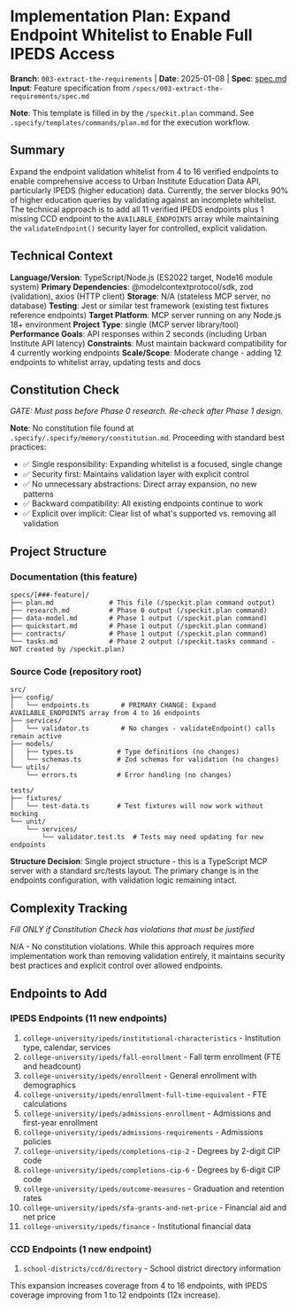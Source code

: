 # Implementation Plan: Expand Endpoint Whitelist to Enable Full IPEDS Access

**Branch**: `003-extract-the-requirements` | **Date**: 2025-01-08 | **Spec**: [spec.md](spec.md)
**Input**: Feature specification from `/specs/003-extract-the-requirements/spec.md`

**Note**: This template is filled in by the `/speckit.plan` command. See `.specify/templates/commands/plan.md` for the execution workflow.

## Summary

Expand the endpoint validation whitelist from 4 to 16 verified endpoints to enable comprehensive access to Urban Institute Education Data API, particularly IPEDS (higher education) data. Currently, the server blocks 90% of higher education queries by validating against an incomplete whitelist. The technical approach is to add all 11 verified IPEDS endpoints plus 1 missing CCD endpoint to the `AVAILABLE_ENDPOINTS` array while maintaining the `validateEndpoint()` security layer for controlled, explicit validation.

## Technical Context

**Language/Version**: TypeScript/Node.js (ES2022 target, Node16 module system)
**Primary Dependencies**: @modelcontextprotocol/sdk, zod (validation), axios (HTTP client)
**Storage**: N/A (stateless MCP server, no database)
**Testing**: Jest or similar test framework (existing test fixtures reference endpoints)
**Target Platform**: MCP server running on any Node.js 18+ environment
**Project Type**: single (MCP server library/tool)
**Performance Goals**: API responses within 2 seconds (including Urban Institute API latency)
**Constraints**: Must maintain backward compatibility for 4 currently working endpoints
**Scale/Scope**: Moderate change - adding 12 endpoints to whitelist array, updating tests and docs

## Constitution Check

*GATE: Must pass before Phase 0 research. Re-check after Phase 1 design.*

**Note**: No constitution file found at `.specify/.specify/memory/constitution.md`. Proceeding with standard best practices:
- ✅ Single responsibility: Expanding whitelist is a focused, single change
- ✅ Security first: Maintains validation layer with explicit control
- ✅ No unnecessary abstractions: Direct array expansion, no new patterns
- ✅ Backward compatibility: All existing endpoints continue to work
- ✅ Explicit over implicit: Clear list of what's supported vs. removing all validation

## Project Structure

### Documentation (this feature)

```
specs/[###-feature]/
├── plan.md              # This file (/speckit.plan command output)
├── research.md          # Phase 0 output (/speckit.plan command)
├── data-model.md        # Phase 1 output (/speckit.plan command)
├── quickstart.md        # Phase 1 output (/speckit.plan command)
├── contracts/           # Phase 1 output (/speckit.plan command)
└── tasks.md             # Phase 2 output (/speckit.tasks command - NOT created by /speckit.plan)
```

### Source Code (repository root)

```
src/
├── config/
│   └── endpoints.ts        # PRIMARY CHANGE: Expand AVAILABLE_ENDPOINTS array from 4 to 16 endpoints
├── services/
│   └── validator.ts        # No changes - validateEndpoint() calls remain active
├── models/
│   ├── types.ts           # Type definitions (no changes)
│   └── schemas.ts         # Zod schemas for validation (no changes)
└── utils/
    └── errors.ts          # Error handling (no changes)

tests/
├── fixtures/
│   └── test-data.ts       # Test fixtures will now work without mocking
└── unit/
    └── services/
        └── validator.test.ts  # Tests may need updating for new endpoints
```

**Structure Decision**: Single project structure - this is a TypeScript MCP server with a standard src/tests layout. The primary change is in the endpoints configuration, with validation logic remaining intact.

## Complexity Tracking

*Fill ONLY if Constitution Check has violations that must be justified*

N/A - No constitution violations. While this approach requires more implementation work than removing validation entirely, it maintains security best practices and explicit control over allowed endpoints.

## Endpoints to Add

### IPEDS Endpoints (11 new endpoints)
1. `college-university/ipeds/institutional-characteristics` - Institution type, calendar, services
2. `college-university/ipeds/fall-enrollment` - Fall term enrollment (FTE and headcount)
3. `college-university/ipeds/enrollment` - General enrollment with demographics
4. `college-university/ipeds/enrollment-full-time-equivalent` - FTE calculations
5. `college-university/ipeds/admissions-enrollment` - Admissions and first-year enrollment
6. `college-university/ipeds/admissions-requirements` - Admissions policies
7. `college-university/ipeds/completions-cip-2` - Degrees by 2-digit CIP code
8. `college-university/ipeds/completions-cip-6` - Degrees by 6-digit CIP code
9. `college-university/ipeds/outcome-measures` - Graduation and retention rates
10. `college-university/ipeds/sfa-grants-and-net-price` - Financial aid and net price
11. `college-university/ipeds/finance` - Institutional financial data

### CCD Endpoints (1 new endpoint)
1. `school-districts/ccd/directory` - School district directory information

This expansion increases coverage from 4 to 16 endpoints, with IPEDS coverage improving from 1 to 12 endpoints (12x increase).
